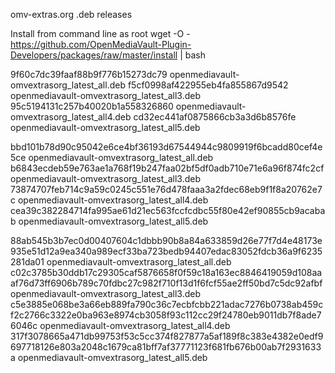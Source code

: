 omv-extras.org .deb releases

Install from command line as root
wget -O - https://github.com/OpenMediaVault-Plugin-Developers/packages/raw/master/install | bash

9f60c7dc39faaf88b9f776b15273dc79  openmediavault-omvextrasorg_latest_all.deb
f5cf0998af422955eb4fa855867d9542  openmediavault-omvextrasorg_latest_all3.deb
95c5194131c257b40020b1a558326860  openmediavault-omvextrasorg_latest_all4.deb
cd32ec441af0875866cb3a3d6b8576fe  openmediavault-omvextrasorg_latest_all5.deb

bbd101b78d90c95042e6ce4bf36193d67544944c9809919f6bcadd80cef4e5ce  openmediavault-omvextrasorg_latest_all.deb
b6843ecdeb59e763ae1a768f19b247faa02bf5df0adb710e71e6a96f874fc2cf  openmediavault-omvextrasorg_latest_all3.deb
73874707feb714c9a59c0245c551e76d478faaa3a2fdec68eb9f1f8a20762e7c  openmediavault-omvextrasorg_latest_all4.deb
cea39c382284714fa995ae61d21ec563fccfcdbc55f80e42ef90855cb9acabab  openmediavault-omvextrasorg_latest_all5.deb

88ab545b3b7ec0d00407604c1dbbb90b8a84a633859d26e77f7d4e48173e935e51d12a9ea340a989ecf33ba723bedb94407edac83052fdcb36a9f6235281da01  openmediavault-omvextrasorg_latest_all.deb
c02c3785b30ddb17c29305caf5876658f0f59c18a163ec8846419059d108aaaf76d73ff6906b789c70fdbc27c982f710f13d1f6fcf55ae2ff50bd7c5dc92afbf  openmediavault-omvextrasorg_latest_all3.deb
c5e3885e068be3a66eb889fa790c36c7ecbfcbb221adac7276b0738ab459cf2c2766c3322e0ba963e8974cb3058f93c112cc29f24780eb9011db7f8ade76046c  openmediavault-omvextrasorg_latest_all4.deb
317f3078665a471db99753f53c5cc374f827877a5af189f8c383e4382e0edf9697718126e803a2048c1679ca81bff7af37771123f681fb676b00ab7f2931633a  openmediavault-omvextrasorg_latest_all5.deb
